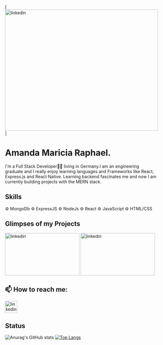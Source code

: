[<img src='https://github.com/AmandaRaphael/AmandaRaphael/blob/main/Minimal%20Modern%20Elegant%20Background%20Technology%20Banner.png' alt='linkedin' width='100%' height="400">] 
# Amanda Maricia Raphael.
I'm a Full Stack Developer👩‍💻 living in Germany.I am an engineering graduate and I really enjoy learning languages and Frameworks like React, Express.js and React Native. Learning backend fascinates me and now I am currently building projects with the MERN stack.

## Skills

⚙️ MongoDb 
⚙️ ExpressJS 
⚙️ NodeJs
⚙️ React
⚙️ JavaScript
⚙️ HTML/CSS
 
 ## Glimpses of my Projects
 [<img src='https://github.com/AmandaRaphael/AmandaRaphael/blob/main/dare%20to%20play.gif' alt='linkedin' width="245" height='140'>](https://amandaraphael.github.io/AvengerQuiz/)   [<img src='https://github.com/AmandaRaphael/AmandaRaphael/blob/main/thrones.gif' alt='linkedin' width="245" height='140'>](https://blog-of-thrones2-grhqz3e0p-amandaraphael.vercel.app/)  
 
 ## 📫 How to reach me:

 [<img src='https://cdn.jsdelivr.net/npm/simple-icons@3.0.1/icons/linkedin.svg' alt='linkedin' height='40'>](https://www.linkedin.com/in/https://www.linkedin.com/in/amanda-maricia-raphael-254951217//)  

## Status

![Anurag's GitHub stats](https://github-readme-stats.vercel.app/api?username=AmandaRaphael&count_private=true&show_icons=true&theme=radical)
[![Top Langs](https://github-readme-stats.vercel.app/api/top-langs/?username=AmandaRaphael&langs_count=5&layout=compact)](https://github.com/anuraghazra/github-readme-stats)




<!--
**AmandaRaphael/AmandaRaphael** is a ✨ _special_ ✨ repository because its `README.md` (this file) appears on your GitHub profile.

Here are some ideas to get you started:

- 🔭 I’m currently working on ...
- 🌱 I’m currently learning ...
- 👯 I’m looking to collaborate on ...
- 🤔 I’m looking for help with ...
- 💬 Ask me about ...
- 📫 How to reach me: ...
- 😄 Pronouns: ...
- ⚡ Fun fact: ...
-->
